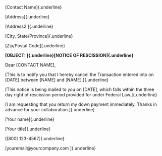 [Contact Name]{.underline}

[Address]{.underline}

[Address2 ]{.underline}

[City, State/Province]{.underline}

[Zip/Postal Code]{.underline}

**[OBJECT: ]{.underline}[NOTICE OF RESCISSION]{.underline}**

Dear \[CONTACT NAME\],

[This is to notify you that I hereby cancel the Transaction entered into
on \[DATE\] between \[NAME\] and \[NAME\].]{.underline}

[This notice is being mailed to you on \[DATE\], which falls within the
three day right of rescission period provided for under Federal
Law.]{.underline}

[I am requesting that you return my down payment immediately. Thanks in
advance for your collaboration.]{.underline}

[Your name]{.underline}

[Your title]{.underline}

[(800) 123-4567]{.underline}

[youremail\@yourcompany.com ]{.underline}
